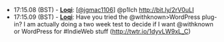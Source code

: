 * <a id="17:15.08">17:15.08 (BST)</a> - __[Loqi](https://github.com/Loqi)__: [<a href="https://twitter.com/jgmac1106">@jgmac1106</a>] @p1lch http://bit.ly/2rV0uLI
* <a id="17:15.09">17:15.09 (BST)</a> - __[Loqi](https://github.com/Loqi)__: Have you tried the @withknown>WordPress plug-in? I am actually doing a two week test to decide if I want @withknown or WordPress for #IndieWeb stuff (http://twtr.io/1dyvLW9xL_C)
